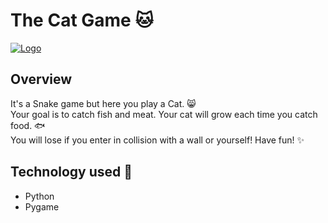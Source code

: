 # The Cat Game :cat:	

<a href="https://imgbb.com/"><img src="https://i.ibb.co/f8PH10T/Logo.png" alt="Logo" border="0"></a>

## Overview

It's a Snake game but here you play a Cat. :smile_cat: </br>
Your goal is to catch fish and meat. Your cat will grow each time you catch food. :fish:</br>
You will lose if you enter in collision with a wall or yourself! Have fun! :sparkles:	

## Technology used :wrench:	

- Python
- Pygame
